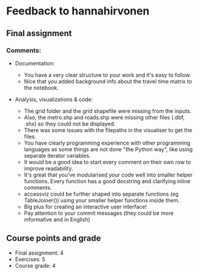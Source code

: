 

# Feedback to hannahirvonen

## Final assignment 

### Comments:

- Documentation:
  - You have a very clear structure to your work and it's easy to follow. 
  - Nice that you added background info about the travel time matrix to the notebook.

- Analysis, visualizations & code: 
  - The grid folder and the grid shapefile were missing from the inputs. 
  - Also, the metro.shp and roads.shp were missing other files (.dbf, .shx) so they could not be displayed. 
  - There was some issues with the filepaths in the visualiser to get the files. 
  - You have clearly programming experience with other programming languages as some things are not done "the Python way", like using separate iterator variables. 
  - It would be a good idea to start every comment on their own row to improve readability.
  - It's great that you've modularised your code well into smaller helper functions. Every function has a good docstring and clarifying inline comments. 
  - accessviz could be further shaped into separate functions (eg TableJoiner()) using your smaller helper functions inside them. 
  - Big plus for creating an interactive user interface!
  - Pay attention to your commit messages (they could be more informative and in English)

## Course points and grade

- Final assignment: 4
- Exercises: 5
- Course grade: 4


